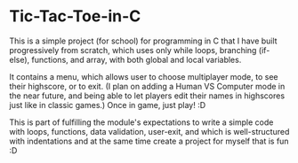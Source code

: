 # Tic-Tac-Toe-in-C

This is a simple project (for school) for programming in C that I have built progressively from scratch, which uses only while loops, branching (if-else), functions, and array, with both global and local variables.

It contains a menu, which allows user to choose multiplayer mode, to see their highscore, or to exit. (I plan on adding a Human VS Computer mode in the near future, and being able to let players edit their names in highscores just like in classic games.) Once in game, just play! :D

This is part of fulfilling the module's expectations to write a simple code with loops, functions, data validation, user-exit, and which is well-structured with indentations and at the same time create a project for myself that is fun :D
